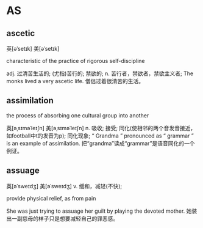 # AS

## ascetic

英\[əˈsetɪk\] 美\[əˈsetɪk\]

characteristic of the practice of rigorous self-discipline

adj. 过清苦生活的; \(尤指\)苦行的; 禁欲的; n. 苦行者，禁欲者，禁欲主义者; The monks lived a very ascetic life. 僧侣过着很清苦的生活。

## assimilation

the process of absorbing one cultural group into another

英\[əˌsɪməˈleɪʃn\] 美\[əˌsɪməˈleɪʃn\] n. 吸收; 接受; 同化\(使相邻的两个音发音接近，如football中t的发音为p\); 同化现象; “ Grandma ” pronounced as “ grammar ” is an example of assimilation. 把“grandma”读成“grammar”是语音同化的一个例证。

## assuage

英\[əˈsweɪdʒ\] 美\[əˈsweɪdʒ\] v. 缓和，减轻\(不快\);

provide physical relief, as from pain

She was just trying to assuage her guilt by playing the devoted mother. 她装出一副慈母的样子只是想要减轻自己的罪恶感。

